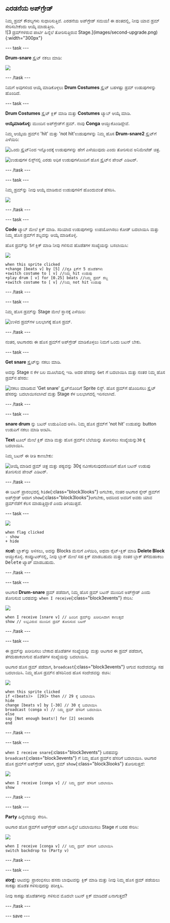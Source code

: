 ## ಎರಡನೆಯ ಅಪ್‌ಗ್ರೇಡ್

<div style="display: flex; flex-wrap: wrap">
<div style="flex-basis: 200px; flex-grow: 1; margin-right: 15px;">
ನಿಮ್ಮ ಡ್ರಮ್ ಕೌಶಲ್ಯಗಳು ಸುಧಾರಿಸುತ್ತಿವೆ. ಎರಡನೆಯ ಅಪ್‌ಗ್ರೇಡ್‌ ಸಮಯ! ಈ ಹಂತದಲ್ಲಿ, ನೀವು ಯಾವ ಡ್ರಮ್‌ ಸೇರಿಸಬೇಕೆಂದು ಆಯ್ಕೆ ಮಾಡುತ್ತೀರಿ.
</div>
<div>
![3 ಡ್ರಮ್‌ಗಳಿರುವ ಪಾರ್ಟಿ ಹಿನ್ನೆಲೆ ತೋರಿಸುತ್ತಿರುವ Stage.](images/second-upgrade.png){:width="300px"}
</div>
</div>

--- task ---

**Drum-snare** ಸ್ಪ್ರೈಟ್‌ ನಕಲು ಮಾಡಿ:

![](images/duplicate-snare-drum.png)

--- /task ---

ನಿಮಗೆ ಅವುಗಳಿಂದ ಆಯ್ಕೆ ಮಾಡಿಕೊಳ್ಳಲು **Drum Costumes** ಸ್ಪ್ರೈಟ್‌ ಬಹಳಷ್ಟು ಡ್ರಮ್‌ ಉಡುಪುಗಳನ್ನು ಹೊಂದಿದೆ.

--- task ---

**Drum Costumes** ಸ್ಪ್ರೈಟ್‌ ಕ್ಲಿಕ್‌ ಮಾಡಿ ಮತ್ತು **Costumes** ಟ್ಯಾಬ್‌ ಆಯ್ಕೆ ಮಾಡಿ.

**ಆಯ್ಕೆಮಾಡಿಕೊಳ್ಳಿ:** ಮುಂದಿನ ಅಪ್‌ಗ್ರೇಡ್‌ಗೆ ಡ್ರಮ್‌. ನಾವು **Conga** ಆಯ್ದುಕೊಂಡಿದ್ದೇವೆ.

ನಿಮ್ಮ ಆಯ್ಕೆಯ ಡ್ರಮ್‌ನ 'hit' ಮತ್ತು 'not hit'ಉಡುಪುಗಳನ್ನು ನಿಮ್ಮ ಹೊಸ **Drum-snare2** ಸ್ಪ್ರೈಟ್‌ಗೆ ಎಳೆಯಿರಿ:

![ಒಂದು ಸ್ಪ್ರೈಟ್‌ನಿಂದ ಇನ್ನೊಂದಕ್ಕೆ ಉಡುಪುಗಳನ್ನು ಹೇಗೆ ಎಳೆಯುವುದು ಎಂದು ತೋರಿಸುವ ಅನಿಮೇಟೆಡ್‌ ಚಿತ್ರ.](images/drag-costumes.gif)

![ಉಡುಪುಗಳ ಲಿಸ್ಟ್‌ನಲ್ಲಿ ಎರಡು ಅಧಿಕ ಉಡುಪುಗಳೊಂದಿಗೆ ಹೊಸ ಸ್ಪ್ರೈಟ್‌ನ ಪೇಂಟ್‌ ಎಡಿಟರ್.](images/drum-3-costumes.png)

--- /task ---

--- task ---

ನಿಮ್ಮ ಡ್ರಮ್‌ನ್ನು ನೀವು ಆಯ್ಕೆ ಮಾಡಿರುವ ಉಡುಪುಗಳಿಗೆ ಹೊಂದುವಂತೆ ಹೆಸರಿಸಿ.

![](images/drum-3-named.png)

--- /task ---

--- task ---

**Code** ಟ್ಯಾಬ್ ಮೇಲೆ ಕ್ಲಿಕ್ ಮಾಡಿ. ಸರಿಯಾದ ಉಡುಪುಗಳನ್ನು ಉಪಯೋಗಿಸಲು ಕೋಡ್‌ ಬದಲಾಯಿಸಿ ಮತ್ತು ನಿಮ್ಮ ಹೊಸ ಡ್ರಮ್‌ಗೆ ಶಬ್ದವನ್ನು ಆಯ್ಕೆ ಮಾಡಿಕೊಳ್ಳಿ.

ಹೊಸ ಡ್ರಮ್‌ನ್ನು `5`ಗೆ ಕ್ಲಿಕ್‌ ಮಾಡಿ ನೀವು ಗಳಿಸುವ ಹೊಡೆತಗಳ ಸಂಖ್ಯೆಯನ್ನು ಬಸಲಾಯಿಸಿ:

![](images/drum-3-icon.png)

```blocks3
when this sprite clicked
+change [beats v] by [5] //ಪ್ತತಿ ಕ್ಲಿಕ್‌ಗೆ 5 ಹೊಡೆತಗಳು
+switch costume to [ v] //ನಿಮ್ಮ hit ಉಡುಪು
+play drum [ v] for [0.25] beats //ನಿಮ್ಮ ಡ್ರಮ್‌ ಶಬ್ದ
+switch costume to [ v] //ನಿಮ್ಮ not hit ಉಡುಪು
```

--- /task ---

--- task ---

ನಿಮ್ಮ ಹೊಸ ಡ್ರಮ್‌ನ್ನು Stage ಮೇಲೆ ಸ್ಥಾನಕ್ಕೆ ಎಳೆಯಿರಿ:

![ಉಳಿದ ಡ್ರಮ್‌ಗಳ ಬಲಭಾಗಕ್ಕೆ ಹೊಸ ಡ್ರಮ್‌.](images/drum-3-positioned.png)

--- /task ---

ನಂತರ, ಆಟಗಾರರು ಈ ಹೊಸ ಡ್ರಮ್‌ಗೆ ಅಪ್‌ಗ್ರೇಡ್‌ ಮಾಡಿಕೊಳ್ಳಲು ನಿಮಗೆ ಒಂದು ಬಟನ್‌ ಬೇಕು.

--- task ---

**Get snare** ಸ್ಪ್ರೈಟ್‌ನ್ನು ನಕಲು ಮಾಡಿ.

ಅದನ್ನು Stage ನ ಕೆಳ ಬಲ ಮೂಲೆಯಲ್ಲಿ ಇಡಿ. ಅದರ ಹೆಸರನ್ನು `Get` ಗೆ ಬದಲಾಯಿಸಿ ಮತ್ತು ನಂತರ ನಿಮ್ಮ ಹೊಸ ಡ್ರಮ್‌ನ ಹೆಸರು:

![ನಕಲು ಮಾಡಿರುವ 'Get snare' ಸ್ಪ್ರೈಟ್‌ನೊಂದಿಗೆ Sprite ಲಿಸ್ಟ್. ಹೊಸ ಡ್ರಮ್‌ಗೆ ಹೊಂದಿಸಲು ಸ್ಪ್ರೈಟ್ ಹೆಸರನ್ನು ಬದಲಾಯಿಸಲಾಗಿದೆ ಮತ್ತು Stage ಕೆಳ ಬಲಭಾಗದಲ್ಲಿ ಇರಿಸಲಾಗಿದೆ.](images/get-drum-3.png)

--- /task ---

--- task ---

**snare drum** ನ್ನು ಬಟನ್‌ ಉಡುಪಿನಿಂದ ಅಳಿಸಿ. ನಿಮ್ಮ ಹೊಸ ಡ್ರೆಮ್‌ಗೆ 'not hit' ಉಡುಪನ್ನು button ಉಡುಪಿಗೆ ನಕಲು ಮಾಡಿ ಅಂಟಿಸಿ.

**Text** ಟೂಲ್‌ ಮೇಲೆ ಕ್ಲಿಕ್‌ ಮಾಡಿ ಮತ್ತು ಹೊಸ ಡ್ರಮ್‌ನ ಬೆಲೆಯನ್ನು ತೋರಿಸಲು ಸಂಖ್ಯೆಯನ್ನು`30` ಕ್ಕೆ ಬದಲಾಯಿಸಿ.

ನಿಮ್ಮ ಬಟನ್‌ ಈ ರೀತಿ ಕಾಣಬೇಕು:

![ಆಯ್ಕೆ ಮಾಡಿದ ಡ್ರಮ್‌ ಚಿತ್ರ ಮತ್ತು ಪಠ್ಯವನ್ನು 30ಕ್ಕೆ ನವೀಕರಿಸುವುದರೊಂದಿಗೆ ಹೊಸ ಬಟನ್‌ ಉಡುಪು ತೋರಿಸುವ ಪೇಂಟ್‌ ಎಡಿಟರ್.](images/get-drum-copy.png)

--- /task ---


ಈ ಬಟನ್‌ ಪ್ರಾರಂಭದಲ್ಲಿ `hide`{:class="block3looks"} ಅಗಬೇಕು, ನಂತರ ಆಟಗಾರ ಸ್ನೇರ್‌ ಡ್ರಮ್‌ಗೆ ಅಪ್‌ಗ್ರೇಡ್‌ ಆದಾಗ `show`{:class="block3looks"}ಆಗಬೇಕು, ಅದರಿಂದ ಅವರಿಗೆ ಅವರು ಯಾವ ಡ್ರಮ್‌ನೆಡೆಗೆ ಕೆಲಸ ಮಾಡುತ್ತಿದ್ದಾರೆ ಎಂದು ತಿಳಿಯುತ್ತದೆ.

--- task ---

![](images/get-drum-3-icon.png)

```blocks3
when flag clicked
- show
+ hide
```

**ಸಲಹೆ:** ಬ್ಲಾಕ್‌ನ್ನು ಅಳಿಸಲು, ಅದನ್ನು Blocks ಮೆನುಗೆ ಎಳೆಯಿರಿ, ಅಥವಾ ರೈಟ್‌-ಕ್ಲಿಕ್‌ ಮಾಡಿ **Delete Block** ಆಯ್ದುಕೊಳ್ಳಿ. ಕಂಪ್ಯೂಟರ್‌ನಲ್ಲಿ, ನೀವು ಬ್ಲಾಕ್‌ ಮೇಲೆ ಸಹ ಕ್ಲಿಕ್‌ ಮಾಡಬಹುದು ಮತ್ತು ನಂತರ ಬ್ಲಾಕ್‌ ತೆಗೆದುಹಾಕಲು <kbd>Delete</kbd> ಟ್ಯಾಪ್‌ ಮಾಡಬಹುದು.

--- /task ---

--- task ---

ಆಟಗಾರ **Drum-snare** ಡ್ರಮ್‌ ಪಡೆದಾಗ, ನಿಮ್ಮ ಹೊಸ ಡ್ರಮ್‌ ಬಟನ್‌ ಮುಂದಿನ ಅಪ್‌ಗ್ರೇಡ್‌ ಎಂದು ತೋರಿಸುವ ಬರಹವನ್ನು `when I receive`{:class="block3events"} ಸೇರಿಸಿ:

![](images/get-drum-3-icon.png)

```blocks3
when I receive [snare v] // ಹಿಂದಿನ ಡ್ರಮ್‌ನ್ನು ಖರೀದಿಸಿದಾಗ ಕಾಣುತ್ತದೆ
show // ಲಭ್ಯವಿರುವ ಮುಂದಿನ ಡ್ರಮ್‌ ತೋರಿಸುವ ಬಟನ್
```

--- /task ---

--- task ---

ಈ ಡ್ರಮ್‌ನ್ನು ಖರೀದಿಸಲು ಬೇಕಾದ ಹೊಡೆತಗಳ ಸಂಖ್ಯೆಯನ್ನು ಮತ್ತು ಆಟಗಾರ ಈ ಡ್ರಮ್‌ ಪಡೆದಾಗ, ತೆಗದುಹಾಕಲಾಗುವ ಹೊಡೆತಗಳ ಸಂಖ್ಯೆಯನ್ನು ಬದಲಾಯಿಸಿ.

ಆಟಗಾರ ಹೊಸ ಡ್ರಮ್‌ ಪಡೆದಾಗ, `broadcast`{:class="block3events"} ಆಗುವ ಸಂದೇಶವನ್ನೂ ಸಹ ಬದಲಾಯಿಸಿ. ನಿಮ್ಮ ಹೊಸ ಡ್ರಮ್‌ನ ಹೆಸರಿನಿಂದ ಹೊಸ ಸಂದೇಶವನ್ನು ರಚಿಸಿ:

![](images/get-drum-3-icon.png)

```blocks3
when this sprite clicked
if <(beats)>  [29]> then // 29‌ ಕ್ಕೆ ಬದಲಾಯಿಸಿ
hide
change [beats v] by [-30] // 30 ಕ್ಕೆ ಬದಲಾಯಿಸಿ
broadcast (conga v) // ನಿಮ್ಮ ಡ್ರಮ್‌ ಹೆಸರಿಗೆ ಬದಲಾಯಿಸಿ
else
say [Not enough beats!] for [2] seconds 
end
```

--- /task ---

--- task ---

`when I receive snare`{:class="block3events"} ಬರಹವನ್ನು `broadcast`{:class="block3events"} ಗೆ ನಿಮ್ಮ ಹೊಸ ಡ್ರಮ್‌ನ ಹೆಸರಿಗೆ ಬದಲಾಯಿಸಿ. ಆಟಗಾರ ಹೊಸ ಡ್ರಮ್‌ಗೆ ಅಪ್‌ಗ್ರೇಡ್‌ ಆದಾಗ, ಡ್ರಮ್ `show`{:class="block3looks"} ತೋರಿಸುತ್ತದೆ:

![](images/drum-3-icon.png)

```blocks3
when I receive [conga v] // ನಿಮ್ಮ ಡ್ರಮ್‌ ಹೆಸರಿಗೆ ಬದಲಾಯಿಸಿ
show
```

--- /task ---

--- task ---

**Party** ಹಿನ್ನೆಲೆಯನ್ನು ಸೇರಿಸಿ.

ಆಟಗಾರ ಹೊಸ ಡ್ರಮ್‌ಗೆ ಅಪ್‌ಗ್ರೇಡ್‌ ಆದಾಗ ಹಿನ್ನೆಲೆ ಬದಲಾಯಿಸಲು Stage ಗೆ ಬರಹ ಸೇರಿಸಿ:

![](images/stage-icon.png)

```blocks3
when I receive [conga v] // ನಿಮ್ಮ ಡ್ರಮ್‌ ಹೆಸರಿಗೆ ಬದಲಾಯಿಸಿ
switch backdrop to (Party v)
```

--- /task ---

--- task ---

**ಪರೀಕ್ಷೆ:** ಆಟವನ್ನು ಪ್ರಾರಂಭಿಸಲು ಹಸರು ಬಾವುಟವನ್ನು ಕ್ಲಿಕ್‌ ಮಾಡಿ ಮತ್ತು ನೀವು ನಿಮ್ಮ ಹೊಸ ಡ್ರಮ್‌ ಪಡೆಯಲು ಸಾಕಷ್ಟು ಹೊಡೆತ ಗಳಿಸುವುದನ್ನು ಪರೀಕ್ಷಿಸಿ.

ನೀವು ಸಾಕಷ್ಟು ಹೊಡೆತಗಳನ್ನು ಗಳಿಸುವ ಮೊದಲೇ ಬಟನ್‌ ಕ್ಲಿಕ್‌ ಮಾಡಿದರೆ ಏನಾಗುತ್ತದೆ?

--- /task ---

--- save ---
